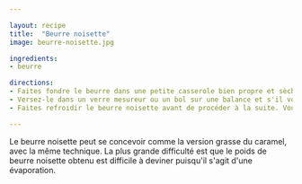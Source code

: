 ```yaml
---

layout: recipe
title:  "Beurre noisette"
image: beurre-noisette.jpg

ingredients:
- beurre

directions:
- Faites fondre le beurre dans une petite casserole bien propre et sèche placée sur feu moyen jusqu’à ce que le mélange brunisse, sans mélanger ni y toucher. Vous pouvez éventuellement remuer la casserole de temps en temps pour faire brunir le blanc qui remonte à la surface.
- Versez-le dans un verre mesureur ou un bol sur une balance et s'il vous en manque, vous pouvez ajouter un peu de beurre normal, il devrait fondre instantanément.
- Faites refroidir le beurre noisette avant de procéder à la suite. Vous pouvez éventuellement le mettre au frigo pour accélérer le processus, voir le préparer la veille et le ressortir le lendemain pour le travailler en beurre pommade. 

---
```


Le beurre noisette peut se concevoir comme la version grasse du caramel, avec la même technique. La plus grande difficulté est que le poids de beurre noisette obtenu est difficile à deviner puisqu'il s'agit d'une évaporation.